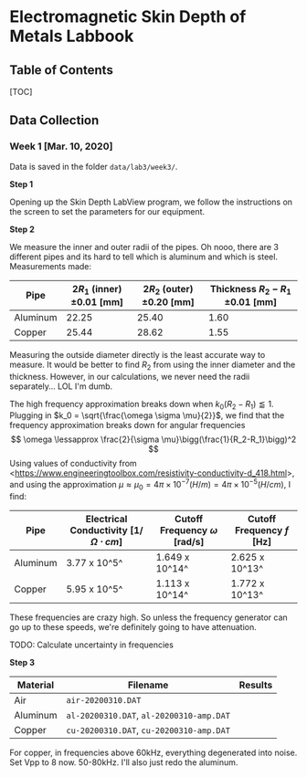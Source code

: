 # Electromagnetic Skin Depth of Metals Labbook

## Table of Contents

[TOC]

## Data Collection

### Week 1 [Mar. 10, 2020]

Data is saved in the folder ```data/lab3/week3/```.

**Step 1**

Opening up the Skin Depth LabView program, we follow the instructions on the screen to set the parameters for our equipment.

**Step 2**

We measure the inner and outer radii of the pipes. Oh nooo, there are 3 different pipes and its hard to tell which is aluminum and which is steel. Measurements made:

| Pipe     | $2R_1$ (inner) $\pm 0.01$ [mm] | $2R_2$ (outer) $\pm 0.20$ [mm] | Thickness $R_2 - R_1$ $\pm 0.01$ [mm] |
| -------- | ------------------------------ | ------------------------------ | ------------------------------------- |
| Aluminum | 22.25                          | 25.40                          | 1.60                                  |
| Copper   | 25.44                          | 28.62                          | 1.55                                  |

Measuring the outside diameter directly is the least accurate way to measure. It would be better to find $R_2$ from using the inner diameter and the thickness. However, in our calculations, we never need the radii separately… LOL I'm dumb. 

The high frequency approximation breaks down when $k_0(R_2 - R_1)\lessapprox 1$. Plugging in $k_0 = \sqrt{\frac{\omega \sigma \mu}{2}}$, we find that the frequency approximation breaks down for angular frequencies
$$
\omega \lessapprox \frac{2}{\sigma \mu}\bigg(\frac{1}{R_2-R_1}\bigg)^2
$$
Using values of conductivity from <<https://www.engineeringtoolbox.com/resistivity-conductivity-d_418.html>>, and using the approximation $\mu \approx \mu_0 = 4π \times10^{−7} (H/m) = 4π \times10^{−5} (H/cm)$, I find:

| Pipe     | Electrical Conductivity [$1/\Omega\cdot cm$] | Cutoff Frequency $\omega$ [rad/s] | Cutoff Frequency $f$ [Hz] |
| -------- | ---------------------------------------- | --------------------------------- | ------------------------- |
| Aluminum | 3.77 x 10^5^                             | 1.649 x 10^14^                    | 2.625 x 10^13^            |
| Copper   | 5.95 x 10^5^                             | 1.113 x 10^14^                    | 1.772 x 10^13^            |

These frequencies are crazy high. So unless the frequency generator can go up to these speeds, we're definitely going to have attenuation.

TODO: Calculate uncertainty in frequencies

**Step 3**

| Material | Filename                                 | Results |
| -------- | ---------------------------------------- | ------- |
| Air      | ```air-20200310.DAT```                   |         |
| Aluminum | ```al-20200310.DAT```, ```al-20200310-amp.DAT``` |         |
| Copper   | ```cu-20200310.DAT```, ```cu-20200310-amp.DAT``` |         |

For copper, in frequencies above 60kHz, everything degenerated into noise. Set Vpp to 8 now. 50-80kHz. I'll also just redo the aluminum. 